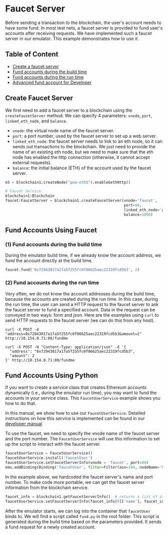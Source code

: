 # Faucet Server

Before sending a transaction to the blockchain, the user's account needs
to have some fund. In most test nets, a faucet server is provided to
fund user's accounts after receiving requests. We have implemented
such a faucet server in our emulator. This example demonstrates how to use it. 

## Table of Content

- [Create a faucet server](#create-faucet-server)
- [Fund accounts during the build time](#fund-account-build-time)
- [Fund accounts during the run time](#fund-account-run-time)
- [Advanced fund account for Developer](#fund-account-advanced)


<a id="create-faucet-server"></a>
## Create Faucet Server

We first need to add a faucet server to a blockchain using the `createFaucetServer` method.
We can specify 4 parameters: `vnode`, `port`, `linked_eth_node`, and `balance`.
- `vnode`: the virtual node name of the faucet server.
- `port`: a port number, used by the faucet server to set up a web server.
- `linked_eth_node`: the faucet server needs to link to an eth node, so it can
  sends out transactions to the blockchain. We just need to provide the name
  of an existing eth node, but we need to make sure that the eth node
  has enabled the http connection (otherwise, it cannot accept external requests). 
- `balance`: the initial balance (ETH) of the account used by the faucet server.

```python
e5 = blockchain1.createNode("poa-eth5").enableGethHttp()

# Faucet Service
blockchain1:Blockchain
faucet:FaucetServer = blockchain1.createFaucetServer(vnode='faucet', 
                                                     port=80, 
                                                     linked_eth_node='poa-eth5',
                                                     balance=1000)
```

## Fund Accounts Using Faucet

<a id="fund-account-build-time"></a>
### (1) Fund accounts during the build time

During the emulator build time, if we already know the account address,
we fund the account directly at the build time.

```python
faucet.fund('0x72943017a1fa5f255fc0f06625aec22319fcd5b3', 2)
```

<a id="fund-account-run-time"></a>
### (2) Fund accounts during the run time

Very often, we do not know the account addresses during the build time, because
the accounts are created during the run time. In this case, during the run
time, the user can send a HTTP request to the faucet server to ask
the faucet server to fund a specified account. Data in the request
can be conveyed in two ways: form and json. Here are the examples
using `curl` to send HTTP requests to the faucet server (we can
do this from any host). 

```
curl -X POST -d "address=0x72943017a1fa5f255fc0f06625aec22319fcd5b3&amount=2" http://10.154.0.71:80/fundme 
```

```
curl -X POST -H "Content-Type: application/json" -d '{
  "address": "0x72943017a1fa5f255fc0f06625aec22319fcd5b3",
  "amount": 2
}' http://10.154.0.71:80/fundme
```


## Fund Accounts Using Python

If you want to create a service class that creates Ethereum accounts
dynamically (i.e., during the emulator run time),
you may want to fund the accounts in your service class. 
This `FaucetUserService` example shows you how to do that.

In this manual, we show how to use our `FaucetUserService`.
Detailed instructions on how this service is implemented can be found
in our [developer manual](../../../docs/developer_manual/blockchain/faucet-user-service.md)

To use the faucet, we need to specify the vnode name of the faucet server and the
port number. The `FaucetUserService` will use this information to set up
the script to interact with the faucet server. 

```python
faucetUserService = FaucetUserService()
faucetUserService.install('faucetUser')
faucetUserService.setFaucetServerInfo(vnode = 'faucet', port=80)
emu.addBinding(Binding('faucetUser', filter=Filter(asn=164, nodeName='host_0')))
```

In the example above, we hardcoded the faucet server's name and port number.
To make code more portable, we can get the faucet server information from
the blockchain service. 

```python
faucet_info = blockchain1.getFaucetServerInfo()  # returns a list of dictionary
faucetUserService.setFaucetServerInfo(faucet_info[0]['name'], faucet_info[0]['port'])
```

After the emulator starts, we can log into the container that `faucetUser` binds
to. We will find a script called `fund.py` in the root folder.
This script is generated during the build time based on the parameters
provided. It sends a fund request for a newly created account.


